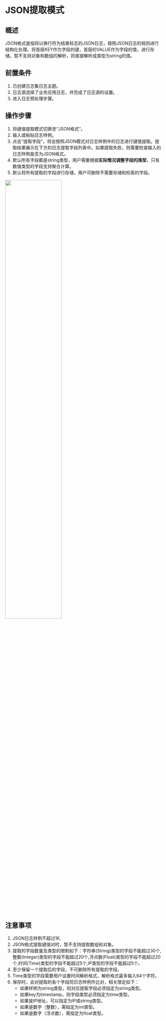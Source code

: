 # JSON提取模式
## 概述
JSON格式是指将以换行符为结束标志的JSON日志，按照JSON日志的规则进行结构化处理。将首层KEY作为字段的键，首层的VALUE作为字段的值，进行存储。暂不支持对象和数组的解析，将直接解析成类型为string的值。

## 前置条件
1. 已创建日志集日志主题。
2. 日志源选择了业务应用日志，并完成了日志源的设置。
3. 进入日志预处理步骤。

## 操作步骤
1. 将键值提取模式切换至“JSON格式”。
2. 输入或粘贴日志样例。
3. 点击“提取字段”，将会按照JSON模式对日志样例中的日志进行键值提取。提取结果展示在下方的日志提取字段列表中。如果提取失败，则需要检查输入的日志样例是否为JSON格式。
4. 默认所有字段都是string类型，用户需要根据**实际情况调整字段的类型**，只有数值类型的字段支持聚合计算。
5. 默认将所有提取的字段进行存储，用户可删除不需要存储和检索的字段。

<img src="https://raw.githubusercontent.com/jdcloudcom/cn/zhangwenjie-only/image/LogService/operationguide/JSON.jpg" width=60% height=60% />

## 注意事项
1. JSON日志样例不超过1K.
2. JSON格式提取键值对时，暂不支持提取数组和对象。
3. 提取的字段数量及类型的限制如下：字符串(String)类型的字段不能超过30个,整数(Integer)类型的字段不能超过20个,浮点数(Float)类型的字段不能超过20个,时间(Time)类型的字段不能超过5个,IP类型的字段不能超过5个。
4. 至少保留一个提取后的字段，不可删除所有提取的字段。
5. Time类型的字段需要用户设置时间解析格式，解析格式最多输入64个字符。
6. 保存时，会对提取的各个字段同日志样例作比对，相关限定如下：
   - 如果样例为string类型，则对应提取字段必须指定为string类型。
   - 如果key为timestamp，则字段类型必须指定为time类型。
   - 如果是IP地址，可以指定为IP或string类型。
   - 如果是数字（整数），需指定为int类型。
   - 如果是数字（浮点数），需指定为float类型。

